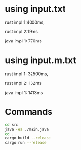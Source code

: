 
# using input.txt

rust impl 1:4000ms, 

rust impl 2:19ms  


java impl 1: 770ms 

# using input.m.txt
rust impl 1: 32500ms, 

rust impl 2: 132ms 

java impl 1: 1413ms 


# Commands 

```sh
cd src
java -ea ./main.java
cd ..
cargo build --release
cargo run --release
```